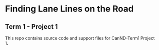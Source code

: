 # **Finding Lane Lines on the Road** 

## Term 1 - Project 1

This repo contains source code and support files for CanND-Term1 Project 1.